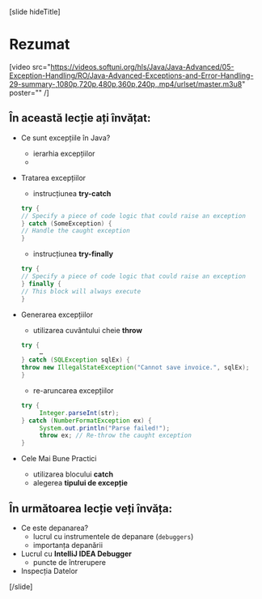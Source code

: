 [slide hideTitle]
# Rezumat

[video src="https://videos.softuni.org/hls/Java/Java-Advanced/05-Exception-Handling/RO/Java-Advanced-Exceptions-and-Error-Handling-29-summary-,1080p,720p,480p,360p,240p,.mp4/urlset/master.m3u8" poster="" /]

## În această lecție ați învățat:

- Ce sunt excepțiile în Java?
     - ierarhia excepțiilor 
     -
- Tratarea excepțiilor
     - instrucțiunea **try-catch** 
    ```java 
    try {
    // Specify a piece of code logic that could raise an exception 
    } catch (SomeException) {
    // Handle the caught exception
    }
    ```

     - instrucțiunea **try-finally**
    ```java 
    try {
    // Specify a piece of code logic that could raise an exception 
    } finally {
    // This block will always execute
    }
    ```

- Generarea excepțiilor
     - utilizarea cuvântului cheie **throw**
     ```java
     try {
          …
     } catch (SQLException sqlEx) {
     throw new IllegalStateException("Cannot save invoice.", sqlEx);
     }
     ```
     
     - re-aruncarea excepțiilor
     ```java
     try {
          Integer.parseInt(str);
     } catch (NumberFormatException ex) {
          System.out.println("Parse failed!");
          throw ex; // Re-throw the caught exception
     }
     ```

- Cele Mai Bune Practici
     - utilizarea blocului **catch**
     - alegerea **tipului de excepție**

## În următoarea lecție veți învăța:

- Ce este depanarea?
     - lucrul cu instrumentele de depanare (`debuggers`)
     - importanța depanării
- Lucrul cu **IntelliJ IDEА Debugger**
     - puncte de întrerupere
- Inspecția Datelor

[/slide]
